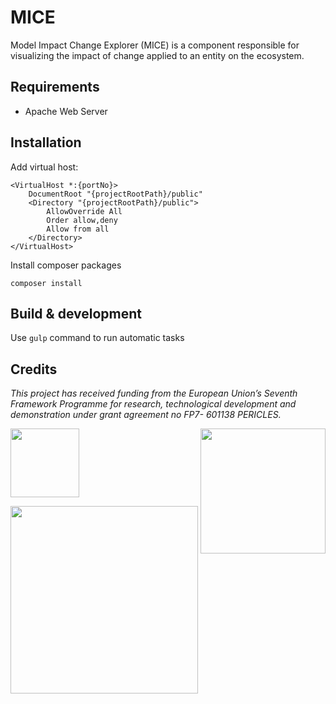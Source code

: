 # MICE

Model Impact Change Explorer (MICE) is a component responsible for visualizing the impact of change applied to an entity on the ecosystem.

## Requirements

* Apache Web Server

## Installation

Add virtual host:

```
<VirtualHost *:{portNo}>
    DocumentRoot "{projectRootPath}/public"
    <Directory "{projectRootPath}/public">
        AllowOverride All
        Order allow,deny
        Allow from all
    </Directory>
</VirtualHost>
```
Install composer packages

    composer install

## Build & development

Use `gulp` command to run automatic tasks

## Credits

 _This project has received funding from the European Union’s Seventh Framework Programme for research, technological development and demonstration under grant agreement no FP7- 601138 PERICLES._   

 <a href="http://ec.europa.eu/research/fp7"><img src="https://github.com/pericles-project/MICE/tree/master/public/images/LogoEU.png" width="110"/></a>
 <a href="http://www.pericles-project.eu/"> <img src="https://github.com/pericles-project/MICE/tree/master/public/images/PERICLES_logo_black.jpg" width="200" align="right"/> </a>

<a href="http://www.dotsoft.gr/"><img src="http://www.dotsoft.gr/resources/images/logo.png" width="300"/></a>
